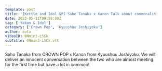 ```yaml
---
template: post
title: '[Kettle and Idol SP] Saho Tanaka x Kanon Talk about commonalities between two people who almost met for the first time Part 1'
date: 2023-05-11T09:59:00Z
tag: ['Yakan & Idol']
category: ['Crown Pop', 'Kyuushuu Joshiyoku']
author: auto 
videoID: 0Nmin3-L5Ck
subTitle: 0Nmin3-L5Ck.vtt
---
```

Saho Tanaka from CROWN POP x Kanon from Kyuushuu Joshiyoku. We will deliver an innocent conversation between the two who are almost meeting for the first time but have a lot in common!
